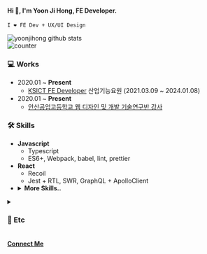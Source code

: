 #### Hi 👋, I'm Yoon Ji Hong, FE Developer. 
`I ❤️ FE Dev + UX/UI Design`



![yoonjihong github stats](https://github-readme-stats.vercel.app/api?username=yoonjihong&count_private=true&show_icons=true&theme=monokai)      
![counter](https://komarev.com/ghpvc/?username=yoonjihong)    

<!-- ### FE Developer -->


### 💻 Works
- 2020.01 ~ **Present**
  - <a href="http://ksict.com/">KSICT FE Developer</a> 산업기능요원 (2021.03.09 ~ 2024.01.08)
- 2020.01 ~ **Present** 
  - <a href="https://jiiiihong.tistory.com/" target="_blank">안산공업고등학교 웹 디자인 및 개발 기술연구반 강사</a>

### 🛠 Skills
- **Javascript**
  - Typescript
  - ES6+, Webpack, babel, lint, prettier
- **React**
  - Recoil
  - Jest + RTL, SWR, GraphQL + ApolloClient
- <details>
  <summary><b>More Skills..</b></summary>
  <ul>
    <li>Vue</li>
    <li>HTML</li>
    <li>
      CSS
      <ul>
        <li>scss, sass</li>
        <li>Styled-component, material-ui, AntD</li>
      </ul>
     </li>
     <li>PHP</li>
    <li>Mysql</li>
    <li>Flutter</li>
  </ul>
</details>

<details>
  <summary><h3>🔗 Etc</h3></summary>
  <ul>
    <li><b>Interest skills</b>
      <ul>
        <li>React</li>
        <li>Typescript</li>
        <li>Flutter</li>
        <li><b>UX/UI Design</b></li>
      </ul>
    <li><b>Hobby</b>
        <ul>
          <li>work out 🏋🏻</li>
        </ul>
    </li>
    </li>
  </ul>
</details>

<h4><a href="mailto:wmsttks@gmail.com">Connect Me</a></h4>
